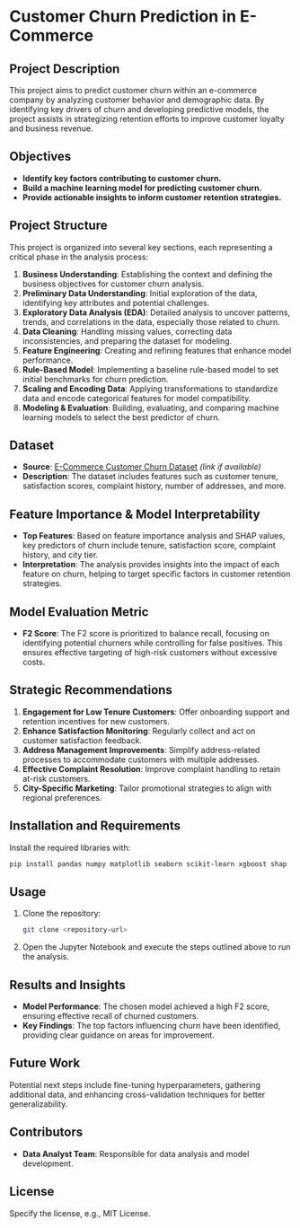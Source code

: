 
# Customer Churn Prediction in E-Commerce

## Project Description
This project aims to predict customer churn within an e-commerce company by analyzing customer behavior and demographic data. By identifying key drivers of churn and developing predictive models, the project assists in strategizing retention efforts to improve customer loyalty and business revenue.

## Objectives
- **Identify key factors contributing to customer churn.**
- **Build a machine learning model for predicting customer churn.**
- **Provide actionable insights to inform customer retention strategies.**

## Project Structure
This project is organized into several key sections, each representing a critical phase in the analysis process:

1. **Business Understanding**: Establishing the context and defining the business objectives for customer churn analysis.
2. **Preliminary Data Understanding**: Initial exploration of the data, identifying key attributes and potential challenges.
3. **Exploratory Data Analysis (EDA)**: Detailed analysis to uncover patterns, trends, and correlations in the data, especially those related to churn.
4. **Data Cleaning**: Handling missing values, correcting data inconsistencies, and preparing the dataset for modeling.
5. **Feature Engineering**: Creating and refining features that enhance model performance.
6. **Rule-Based Model**: Implementing a baseline rule-based model to set initial benchmarks for churn prediction.
7. **Scaling and Encoding Data**: Applying transformations to standardize data and encode categorical features for model compatibility.
8. **Modeling & Evaluation**: Building, evaluating, and comparing machine learning models to select the best predictor of churn.

## Dataset
- **Source**: [E-Commerce Customer Churn Dataset](#) *(link if available)*
- **Description**: The dataset includes features such as customer tenure, satisfaction scores, complaint history, number of addresses, and more.

## Feature Importance & Model Interpretability
- **Top Features**: Based on feature importance analysis and SHAP values, key predictors of churn include tenure, satisfaction score, complaint history, and city tier.
- **Interpretation**: The analysis provides insights into the impact of each feature on churn, helping to target specific factors in customer retention strategies.

## Model Evaluation Metric
- **F2 Score**: The F2 score is prioritized to balance recall, focusing on identifying potential churners while controlling for false positives. This ensures effective targeting of high-risk customers without excessive costs.

## Strategic Recommendations
1. **Engagement for Low Tenure Customers**: Offer onboarding support and retention incentives for new customers.
2. **Enhance Satisfaction Monitoring**: Regularly collect and act on customer satisfaction feedback.
3. **Address Management Improvements**: Simplify address-related processes to accommodate customers with multiple addresses.
4. **Effective Complaint Resolution**: Improve complaint handling to retain at-risk customers.
5. **City-Specific Marketing**: Tailor promotional strategies to align with regional preferences.

## Installation and Requirements
Install the required libraries with:
```bash
pip install pandas numpy matplotlib seaborn scikit-learn xgboost shap
```

## Usage
1. Clone the repository:
   ```bash
   git clone <repository-url>
   ```
2. Open the Jupyter Notebook and execute the steps outlined above to run the analysis.

## Results and Insights
- **Model Performance**: The chosen model achieved a high F2 score, ensuring effective recall of churned customers.
- **Key Findings**: The top factors influencing churn have been identified, providing clear guidance on areas for improvement.

## Future Work
Potential next steps include fine-tuning hyperparameters, gathering additional data, and enhancing cross-validation techniques for better generalizability.

## Contributors
- **Data Analyst Team**: Responsible for data analysis and model development.

## License
Specify the license, e.g., MIT License.
